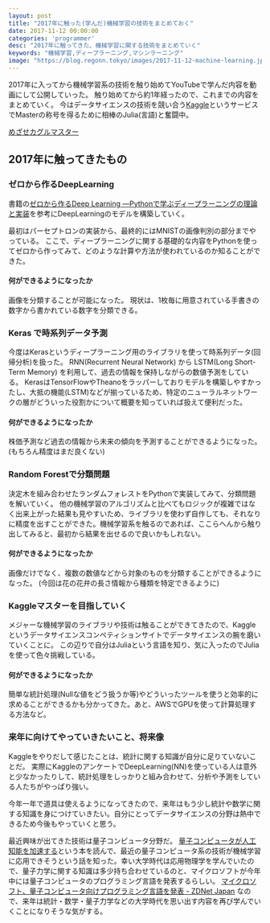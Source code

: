 ```yaml
---
layout: post
title: "2017年に触った(学んだ)機械学習の技術をまとめておく"
date: 2017-11-12 00:00:00
categories: 'programmer'
desc: "2017年に触ってきた、機械学習に関する技術をまとめていく"
keywords: "機械学習,ディープラーニング,マシンラーニング"
image: "https://blog.regonn.tokyo/images/2017-11-12-machine-learning.jpg"
---
```

<amp-img src="/images/2017-11-12-machine-learning.jpg" alt="パソコン" width="337px" height="250px" layout="responsive" ></amp-img>

2017年に入ってから機械学習系の技術を触り始めてYouTubeで学んだ内容を動画にして公開していった。
触り始めてから約1年経ったので、これまでの内容をまとめていく。
今はデータサイエンスの技術を競い合う[Kaggle](https://www.kaggle.com/)というサービスでMasterの称号を得るために相棒のJulia(言語)と奮闘中。

[めざせカグルマスター](https://kaggle.regonn.tokyo/)

## 2017年に触ってきたもの

### ゼロから作るDeepLearning
<amp-youtube
  data-videoid="oA6QfWUJj-8"
  layout="responsive"
  width="480"
  height="270">
</amp-youtube>
書籍の[ゼロから作るDeep Learning ―Pythonで学ぶディープラーニングの理論と実装](http://amzn.to/2zuegLn)を参考にDeepLearningのモデルを構築していく。

最初はパーセプトロンの実装から、最終的にはMNISTの画像判別の部分までやっている。
ここで、ディープラーニングに関する基礎的な内容をPythonを使ってゼロから作ってみて、どのような計算や方法が使われているのか知ることができた。

#### 何ができるようになったか
画像を分類することが可能になった。
現状は、1枚毎に用意されている手書きの数字から書かれている数字を分類できる。

### Keras で時系列データ予測
<amp-youtube
  data-videoid="tHiZOZoRW4s"
  layout="responsive"
  width="480"
  height="270">
</amp-youtube>
今度はKerasというディープラーニング用のライブラリを使って時系列データ(回帰分析)を扱った。
RNN(Recurrent Neural Network) から LSTM(Long Short-Term Memory) を利用して、過去の情報を保持しながらの数値予測をしている。
KerasはTensorFlowやTheanoをラッパーしておりモデルを構築しやすかったし、大抵の機能(LSTM)などが揃っているため、特定のニューラルネットワークの層がどういった役割かについて概要を知っていれば扱えて便利だった。

#### 何ができるようになったか
株価予測など過去の情報から未来の傾向を予測することができるようになった。(もちろん精度はまだ良くない)

### Random Forestで分類問題
<amp-youtube
  data-videoid="fvak-0P79pU"
  layout="responsive"
  width="480"
  height="270">
</amp-youtube>
決定木を組み合わせたランダムフォレストをPythonで実装してみて、分類問題を解いていく。
他の機械学習のアルゴリズムと比べてもロジックが複雑ではなく出来上がった結果も見やすいため、ライブラリを使わず自作しても、それなりに精度を出すことができた。機械学習系を触るのであれば、ここらへんから触り出してみると、最初から結果を出せるので良いかもしれない。

#### 何ができるようになったか
画像だけでなく、複数の数値などから対象のものを分類することができるようになった。
(今回は花の花弁の長さ情報から種類を特定できるように)

### Kaggleマスターを目指していく
<amp-youtube
  data-videoid="rYGwq5JDr7M"
  layout="responsive"
  width="480"
  height="270">
</amp-youtube>
メジャーな機械学習のライブラリや技術は触ることができてきたので、Kaggleというデータサイエンスコンペティションサイトでデータサイエンスの腕を磨いていくことに。
この辺りで自分はJuliaという言語を知り、気に入ったのでJuliaを使って色々挑戦している。

#### 何ができるようになったか
簡単な統計処理(Nullな値をどう扱うか等)やどういったツールを使うと効率的に求めることができるかも分かってきた。あと、AWSでGPUを使って計算処理する方法など。

### 来年に向けてやっていきたいこと、将来像
Kaggleをやりだして感じたことは、統計に関する知識が自分に足りていないことだ。
実際にKaggleのアンケートでDeepLearning(NN)を使っている人は意外と少なかったりして、統計処理をしっかりと組み合わせて、分析や予測をしている人たちがやっぱり強い。

今年一年で道具は使えるようになってきたので、来年はもう少し統計や数学に関する知識を身につけていきたい。自分にとってデータサイエンスの分野は熱中できるため今後もやっていくと思う。

最近興味が出てきた技術は量子コンピュータ分野だ。
[量子コンピュータが人工知能を加速する](http://amzn.to/2zxinGB)という本を読んで、最近の量子コンピュータ系の技術が機械学習に応用できそうという話を知った。幸い大学時代は応用物理学を学んでいたので、量子力学に関する知識は多少持ち合わせているのと、マイクロソフトが今年中には量子コンピュータのプログラミング言語を発表するらしい。
[マイクロソフト、量子コンピュータ向けプログラミング言語を発表 \- ZDNet Japan](https://japan.zdnet.com/article/35107801/)
なので、来年は統計・数学・量子力学などの大学時代を思い出す内容を再び学んでいくことになりそうな気がする。
